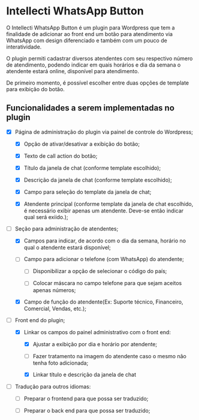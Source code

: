 # Intellecti WhatsApp Button

O Intellecti WhatsApp Button é um plugin para Wordpress que tem a finalidade de adicionar ao front end um botão para atendimento via WhatsApp com design diferenciado e também com um pouco de interatividade.

O plugin permiti cadastrar diversos atendentes com seu respectivo número de atendimento, podendo indicar em quais horários e dia da semana o atendente estará online, disponível para atendimento.

De primeiro momento, é possível escolher entre duas opções de template para exibição do botão.

## Funcionalidades a serem implementadas no plugin

-   [x] Página de administração do plugin via painel de controle do Wordpress;

    -   [x] Opção de ativar/desativar a exibição do botão;

    -   [x] Texto de call action do botão;

    -   [x] Título da janela de chat (conforme template escolhido);

    -   [x] Descrição da janela de chat (conforme template escolhido);

    -   [x] Campo para seleção do template da janela de chat;

    -   [x] Atendente principal (conforme template da janela de chat escolhido, é necessário exibir apenas um atendente. Deve-se então indicar qual será exiido.);

-   [ ] Seção para administração de atendentes;

    -   [x] Campos para indicar, de acordo com o dia da semana, horário no qual o atendente estará disponível;

    -   [ ] Campo para adicionar o telefone (com WhatsApp) do atendente;

        -   [ ] Disponibilizar a opção de selecionar o código do país;

        -   [ ] Colocar máscara no campo telefone para que sejam aceitos apenas números;

    -   [x] Campo de função do atendente(Ex: Suporte técnico, Financeiro, Comercial, Vendas, etc.);

-   [ ] Front end do plugin;

    -   [x] Linkar os campos do painel administrativo com o front end:

        -   [x] Ajustar a exibição por dia e horário por atendente;

        -   [ ] Fazer tratamento na imagem do atendente caso o mesmo não tenha foto adicionada;

        -   [x] Linkar título e descrição da janela de chat

-   [ ] Tradução para outros idiomas:

    -   [ ] Preparar o frontend para que possa ser traduzido;

    -   [ ] Preparar o back end para que possa ser traduzido;
